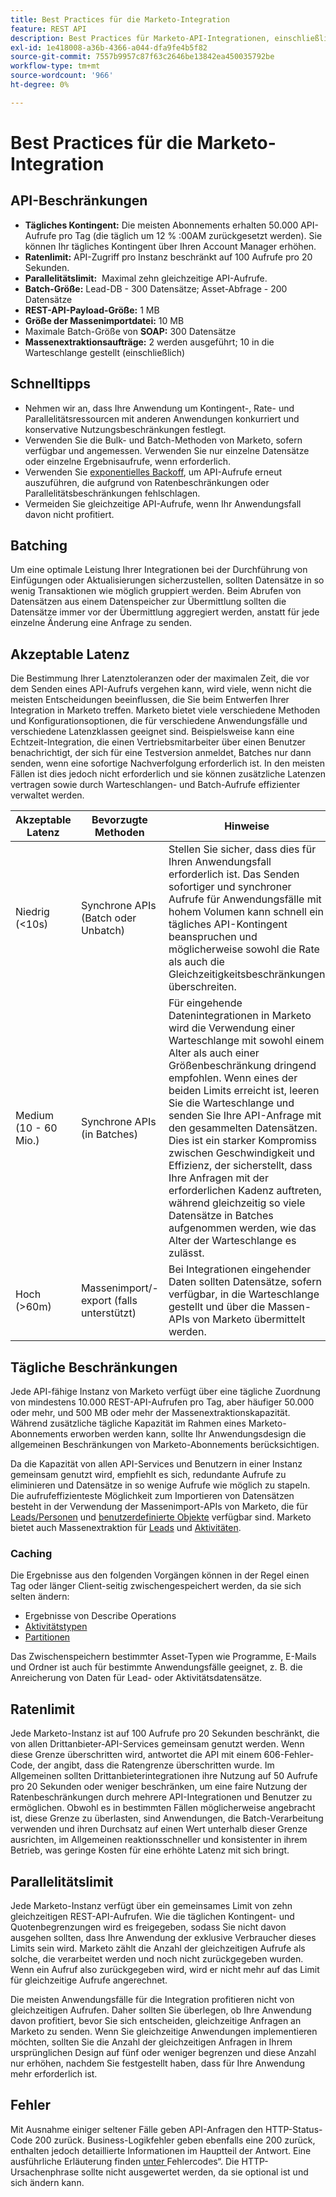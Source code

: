 ```yaml
---
title: Best Practices für die Marketo-Integration
feature: REST API
description: Best Practices für Marketo-API-Integrationen, einschließlich Kontingenten, Rate- und Gleichzeitigkeitsbeschränkungen, Batching, Massenimport und -export, Caching und Latenzplanung.
exl-id: 1e418008-a36b-4366-a044-dfa9fe4b5f82
source-git-commit: 7557b9957c87f63c2646be13842ea450035792be
workflow-type: tm+mt
source-wordcount: '966'
ht-degree: 0%

---
```


# Best Practices für die Marketo-Integration

## API-Beschränkungen

- **Tägliches Kontingent:** Die meisten Abonnements erhalten 50.000 API-Aufrufe pro Tag (die täglich um 12 % :00AM zurückgesetzt werden). Sie können Ihr tägliches Kontingent über Ihren Account Manager erhöhen.
- **Ratenlimit:** API-Zugriff pro Instanz beschränkt auf 100 Aufrufe pro 20 Sekunden.
- **Parallelitätslimit:**  Maximal zehn gleichzeitige API-Aufrufe.
- **Batch-Größe:** Lead-DB - 300 Datensätze; Asset-Abfrage - 200 Datensätze
- **REST-API-Payload-Größe:** 1 MB
- **Größe der Massenimportdatei:** 10 MB
- Maximale Batch-Größe von **SOAP:** 300 Datensätze
- **Massenextraktionsaufträge:** 2 werden ausgeführt; 10 in die Warteschlange gestellt (einschließlich)

## Schnelltipps

- Nehmen wir an, dass Ihre Anwendung um Kontingent-, Rate- und Parallelitätsressourcen mit anderen Anwendungen konkurriert und konservative Nutzungsbeschränkungen festlegt.
- Verwenden Sie die Bulk- und Batch-Methoden von Marketo, sofern verfügbar und angemessen. Verwenden Sie nur einzelne Datensätze oder einzelne Ergebnisaufrufe, wenn erforderlich.
- Verwenden Sie [exponentielles Backoff](https://en.wikipedia.org/wiki/Exponential_backoff), um API-Aufrufe erneut auszuführen, die aufgrund von Ratenbeschränkungen oder Parallelitätsbeschränkungen fehlschlagen.
- Vermeiden Sie gleichzeitige API-Aufrufe, wenn Ihr Anwendungsfall davon nicht profitiert.

## Batching

Um eine optimale Leistung Ihrer Integrationen bei der Durchführung von Einfügungen oder Aktualisierungen sicherzustellen, sollten Datensätze in so wenig Transaktionen wie möglich gruppiert werden. Beim Abrufen von Datensätzen aus einem Datenspeicher zur Übermittlung sollten die Datensätze immer vor der Übermittlung aggregiert werden, anstatt für jede einzelne Änderung eine Anfrage zu senden.

## Akzeptable Latenz

Die Bestimmung Ihrer Latenztoleranzen oder der maximalen Zeit, die vor dem Senden eines API-Aufrufs vergehen kann, wird viele, wenn nicht die meisten Entscheidungen beeinflussen, die Sie beim Entwerfen Ihrer Integration in Marketo treffen. Marketo bietet viele verschiedene Methoden und Konfigurationsoptionen, die für verschiedene Anwendungsfälle und verschiedene Latenzklassen geeignet sind. Beispielsweise kann eine Echtzeit-Integration, die einen Vertriebsmitarbeiter über einen Benutzer benachrichtigt, der sich für eine Testversion anmeldet, Batches nur dann senden, wenn eine sofortige Nachverfolgung erforderlich ist. In den meisten Fällen ist dies jedoch nicht erforderlich und sie können zusätzliche Latenzen vertragen sowie durch Warteschlangen- und Batch-Aufrufe effizienter verwaltet werden.

| Akzeptable Latenz | Bevorzugte Methoden | Hinweise |
|---|---|---|
| Niedrig (&lt;10s) | Synchrone APIs (Batch oder Unbatch) | Stellen Sie sicher, dass dies für Ihren Anwendungsfall erforderlich ist. Das Senden sofortiger und synchroner Aufrufe für Anwendungsfälle mit hohem Volumen kann schnell ein tägliches API-Kontingent beanspruchen und möglicherweise sowohl die Rate als auch die Gleichzeitigkeitsbeschränkungen überschreiten. |
| Medium (10 - 60 Mio.) | Synchrone APIs (in Batches) | Für eingehende Datenintegrationen in Marketo wird die Verwendung einer Warteschlange mit sowohl einem Alter als auch einer Größenbeschränkung dringend empfohlen. Wenn eines der beiden Limits erreicht ist, leeren Sie die Warteschlange und senden Sie Ihre API-Anfrage mit den gesammelten Datensätzen. Dies ist ein starker Kompromiss zwischen Geschwindigkeit und Effizienz, der sicherstellt, dass Ihre Anfragen mit der erforderlichen Kadenz auftreten, während gleichzeitig so viele Datensätze in Batches aufgenommen werden, wie das Alter der Warteschlange es zulässt. |
| Hoch (>60m) | Massenimport/-export (falls unterstützt) | Bei Integrationen eingehender Daten sollten Datensätze, sofern verfügbar, in die Warteschlange gestellt und über die Massen-APIs von Marketo übermittelt werden. |

## Tägliche Beschränkungen

Jede API-fähige Instanz von Marketo verfügt über eine tägliche Zuordnung von mindestens 10.000 REST-API-Aufrufen pro Tag, aber häufiger 50.000 oder mehr, und 500 MB oder mehr der Massenextraktionskapazität. Während zusätzliche tägliche Kapazität im Rahmen eines Marketo-Abonnements erworben werden kann, sollte Ihr Anwendungsdesign die allgemeinen Beschränkungen von Marketo-Abonnements berücksichtigen.

Da die Kapazität von allen API-Services und Benutzern in einer Instanz gemeinsam genutzt wird, empfiehlt es sich, redundante Aufrufe zu eliminieren und Datensätze in so wenige Aufrufe wie möglich zu stapeln. Die aufrufeffizienteste Möglichkeit zum Importieren von Datensätzen besteht in der Verwendung der Massenimport-APIs von Marketo, die für [Leads/Personen](https://developer.adobe.com/marketo-apis/api/mapi/#tag/Bulk-Import-Leads/operation/importLeadUsingPOST) und [benutzerdefinierte Objekte](https://developer.adobe.com/marketo-apis/api/mapi/#tag/Snippets/operation/createSnippetUsingPOST) verfügbar sind. Marketo bietet auch Massenextraktion für [Leads](bulk-lead-extract.md) und [Aktivitäten](bulk-activity-extract.md).

### Caching

Die Ergebnisse aus den folgenden Vorgängen können in der Regel einen Tag oder länger Client-seitig zwischengespeichert werden, da sie sich selten ändern:

- Ergebnisse von Describe Operations
- [Aktivitätstypen](https://developer.adobe.com/marketo-apis/api/mapi/#tag/Activities/operation/getAllActivityTypesUsingGET)
- [Partitionen](https://developer.adobe.com/marketo-apis/api/mapi/#tag/Leads/operation/getLeadPartitionsUsingGET)

Das Zwischenspeichern bestimmter Asset-Typen wie Programme, E-Mails und Ordner ist auch für bestimmte Anwendungsfälle geeignet, z. B. die Anreicherung von Daten für Lead- oder Aktivitätsdatensätze.

## Ratenlimit

Jede Marketo-Instanz ist auf 100 Aufrufe pro 20 Sekunden beschränkt, die von allen Drittanbieter-API-Services gemeinsam genutzt werden. Wenn diese Grenze überschritten wird, antwortet die API mit einem 606-Fehler-Code, der angibt, dass die Ratengrenze überschritten wurde. Im Allgemeinen sollten Drittanbieterintegrationen ihre Nutzung auf 50 Aufrufe pro 20 Sekunden oder weniger beschränken, um eine faire Nutzung der Ratenbeschränkungen durch mehrere API-Integrationen und Benutzer zu ermöglichen. Obwohl es in bestimmten Fällen möglicherweise angebracht ist, diese Grenze zu überlasten, sind Anwendungen, die Batch-Verarbeitung verwenden und ihren Durchsatz auf einen Wert unterhalb dieser Grenze ausrichten, im Allgemeinen reaktionsschneller und konsistenter in ihrem Betrieb, was geringe Kosten für eine erhöhte Latenz mit sich bringt.

## Parallelitätslimit

Jede Marketo-Instanz verfügt über ein gemeinsames Limit von zehn gleichzeitigen REST-API-Aufrufen. Wie die täglichen Kontingent- und Quotenbegrenzungen wird es freigegeben, sodass Sie nicht davon ausgehen sollten, dass Ihre Anwendung der exklusive Verbraucher dieses Limits sein wird. Marketo zählt die Anzahl der gleichzeitigen Aufrufe als solche, die verarbeitet werden und noch nicht zurückgegeben wurden. Wenn ein Aufruf also zurückgegeben wird, wird er nicht mehr auf das Limit für gleichzeitige Aufrufe angerechnet.

Die meisten Anwendungsfälle für die Integration profitieren nicht von gleichzeitigen Aufrufen. Daher sollten Sie überlegen, ob Ihre Anwendung davon profitiert, bevor Sie sich entscheiden, gleichzeitige Anfragen an Marketo zu senden. Wenn Sie gleichzeitige Anwendungen implementieren möchten, sollten Sie die Anzahl der gleichzeitigen Anfragen in Ihrem ursprünglichen Design auf fünf oder weniger begrenzen und diese Anzahl nur erhöhen, nachdem Sie festgestellt haben, dass für Ihre Anwendung mehr erforderlich ist.

## Fehler

Mit Ausnahme einiger seltener Fälle geben API-Anfragen den HTTP-Status-Code 200 zurück. Business-Logikfehler geben ebenfalls eine 200 zurück, enthalten jedoch detaillierte Informationen im Hauptteil der Antwort. Eine ausführliche Erläuterung finden [ unter ](error-codes.md)Fehlercodes“. Die HTTP-Ursachenphrase sollte nicht ausgewertet werden, da sie optional ist und sich ändern kann.

